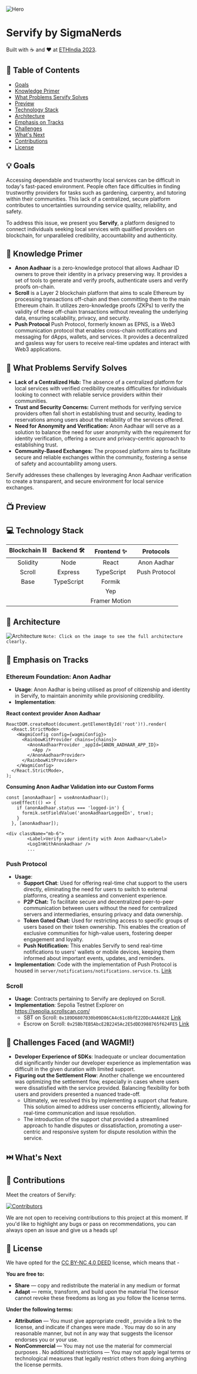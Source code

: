 ![Hero](repository-assets/hero.png)
# Servify by SigmaNerds
Built with ☕ and ❤️ at [ETHIndia 2023](https://ethindia.co/).

## 📝 Table of Contents
 - [Goals](https://github.com/karanpargal/sigmanerds?tab=readme-ov-file#-goals)
 - [Knowledge Primer](https://github.com/karanpargal/sigmanerds?tab=readme-ov-file#-knowledge-primer)
 - [What Problems Servify Solves](https://github.com/karanpargal/sigmanerds?tab=readme-ov-file#-what-problems-servify-solves)
 - [Preview](https://github.com/karanpargal/sigmanerds?tab=readme-ov-file#-preview)
 - [Technology Stack](https://github.com/karanpargal/sigmanerds?tab=readme-ov-file#-technology-stack)
 - [Architecture](https://github.com/karanpargal/sigmanerds?tab=readme-ov-file#-architecture)
 - [Emphasis on Tracks](https://github.com/karanpargal/sigmanerds?tab=readme-ov-file#-emphasis-on-tracks)
 - [Challenges](https://github.com/karanpargal/sigmanerds?tab=readme-ov-file#-challenges)
 - [What's Next](https://github.com/karanpargal/sigmanerds?tab=readme-ov-file#%EF%B8%8F-whats-next)
 - [Contributions](https://github.com/karanpargal/sigmanerds?tab=readme-ov-file#-contributions)
 - [License](https://github.com/karanpargal/sigmanerds?tab=readme-ov-file#-license)

## 💡 Goals

Accessing dependable and trustworthy local services can be difficult in today's fast-paced environment. People often face difficulties in finding trustworthy providers for tasks such as gardening, carpentry, and tutoring within their communities. This lack of a centralized, secure platform contributes to uncertainties surrounding service quality, reliability, and safety.

To address this issue, we present you **Servify**, a platform designed to connect individuals seeking local services with qualified providers on blockchain, for unparalleled credibility, accountability and authenticity.

## 🧠 Knowledge Primer

 - **Anon Aadhaar** is a zero-knowledge protocol that allows Aadhaar ID owners to prove their identity in a privacy preserving way. It provides a set of tools to generate and verify proofs, authenticate users and verify proofs on-chain.
 - **Scroll** is a Layer 2 blockchain platform that aims to scale Ethereum by processing transactions off-chain and then committing them to the main Ethereum chain. It utilizes zero-knowledge proofs (ZKPs) to verify the validity of these off-chain transactions without revealing the underlying data, ensuring scalability, privacy, and security.
 - **Push Protocol** Push Protocol, formerly known as EPNS, is a Web3 communication protocol that enables cross-chain notifications and messaging for dApps, wallets, and services. It provides a decentralized and gasless way for users to receive real-time updates and interact with Web3 applications.



## 🚩 What Problems Servify Solves
 - **Lack of a Centralized Hub:** The absence of a centralized platform for local services with verified credibility creates difficulties for individuals looking to connect with reliable service providers within their communities.
 - **Trust and Security Concerns:** Current methods for verifying service providers often fall short in establishing trust and security, leading to reservations among users about the reliability of the services offered.
 - **Need for Anonymity and Verification:** Anon Aadhaar will serve as a solution to balance the need for user anonymity with the requirement for identity verification, offering a secure and privacy-centric approach to establishing trust.
 - **Community-Based Exchanges:** The proposed platform aims to facilitate secure and reliable exchanges within the community, fostering a sense of safety and accountability among users.

Servify addresses these challenges by leveraging Anon Aadhaar verification to create a transparent, and secure environment for local service exchanges.

## 📺 Preview

## 💻 Technology Stack

| Blockchain ⛓️ | Backend 🛠️ | Frontend ✨ | Protocols |
| :---: | :---: | :---: | :---: |
| Solidity | Node | React | Anon Aadhar |
| Scroll | Express | TypeScript | Push Protocol |
| Base | TypeScript | Formik |   |
|   |   | Yep |   |
|   |   | Framer Motion |   |

## 📐 Architecture
![Architecture](repository-assets/Architecture.png)
`Note: Click on the image to see the full architecture clearly.`

## 👔 Emphasis on Tracks

### Ethereum Foundation: Anon Aadhar
 - **Usage**: Anon Aadhar is being utilised as proof of citizenship and identity in Servify, to maintain anonimity while provisioning credibility.
 - **Implementation**:

**React context provider Anon Aadhaar**

```
ReactDOM.createRoot(document.getElementById('root')!).render(
  <React.StrictMode>
    <WagmiConfig config={wagmiConfig}>
      <RainbowKitProvider chains={chains}>
        <AnonAadhaarProvider _appId={ANON_AADHAAR_APP_ID}>
          <App />
        </AnonAadhaarProvider>
      </RainbowKitProvider>
    </WagmiConfig>
  </React.StrictMode>,
);
```
**Consuming Anon Aadhar Validation into our Custom Forms**
``` 
const [anonAadhaar] = useAnonAadhaar();
  useEffect(() => {
    if (anonAadhaar.status === 'logged-in') {
      formik.setFieldValue('anonAadhaarLoggedIn', true);
    }
  }, [anonAadhaar]);
```
```
<div className="mb-6">
        <Label>Verify your identity with Anon Aadhaar</Label>
        <LogInWithAnonAadhaar />
        ...
```

### Push Protocol
 - **Usage**:
   - **Support Chat**: Used for offering real-time chat support to the users directly, eliminating the need for users to switch to external platforms, creating a seamless and convenient experience.
   - **P2P Chat:** To facilitate secure and decentralized peer-to-peer communication between users without the need for centralized servers and intermediaries, ensuring privacy and data ownership.
   - **Token Gated Chat:** Used for restricting access to specific groups of users based on their token ownership. This enables the creation of exclusive communities for high-value users, fostering deeper engagement and loyalty.
   - **Push Notification:** This enables Servify to send real-time notifications to users' wallets or mobile devices, keeping them informed about important events, updates, and reminders.
 - **Implementation**: Code with the implementation of Push Protocol is housed in `server/notifications/notifications.service.ts`. [Link](https://github.com/karanpargal/sigmanerds/blob/main/server/notifications/notifications.service.ts)


### Scroll
 - **Usage**: Contracts pertaining to Servify are deployed on Scroll.
 - **Implementation**: Sepolia Testnet Explorer on https://sepolia.scrollscan.com/
   - SBT on Scroll: `0x189D6807030b09D86CA4c61c8bfE22DDcA4A682E` [Link](https://sepolia.scrollscan.com/address/0x189D6807030b09D86CA4c61c8bfE22DDcA4A682E)
   - Escrow on Scroll: `0x25Bb7EB5AbcE2B2245Ac2E5dDD3988765f624FE5` [Link](https://sepolia.scrollscan.com/address/0x25bb7eb5abce2b2245ac2e5ddd3988765f624fe5)


## 💪 Challenges Faced (and WAGMI!)
- **Developer Experience of SDKs**: Inadequate or unclear documentation did significantly hinder our developer experience as implementation was difficult in the given duration with limited support.
- **Figuring out the Settlement Flow**: Another challenge we encountered was optimizing the settlement flow, especially in cases where users were dissatisfied with the service provided. Balancing flexibility for both users and providers presented a nuanced trade-off. 
  - Ultimately, we resolved this by implementing a support chat feature. This solution aimed to address user concerns efficiently, allowing for real-time communication and issue resolution. 
  - The introduction of the support chat provided a streamlined approach to handle disputes or dissatisfaction, promoting a user-centric and responsive system for dispute resolution within the service.

## ⏭️ What's Next

## 🤝 Contributions
Meet the creators of Servify:

<a href="https://github.com/karanpargal/sigmanerds/graphs/contributors">
<img src="https://contrib.rocks/image?repo=karanpargal/sigmanerds" alt="Contributors">
</a>

We are not open to receiving contributions to this project at this moment. If you'd like to highlight any bugs or pass on recommendations, you can always open an issue and give us a heads up! 

## 📜 License

We have opted for the [CC BY-NC 4.0 DEED](https://creativecommons.org/licenses/by-nc/4.0/) license, which means that -

**You are free to:**

 - **Share** — copy and redistribute the material in any medium or format
 - **Adapt** — remix, transform, and build upon the material
The licensor cannot revoke these freedoms as long as you follow the license terms.

**Under the following terms:**

 - **Attribution** — You must give appropriate credit , provide a link to the license, and indicate if changes were made . You may do so in any reasonable manner, but not in any way that suggests the licensor endorses you or your use.
 - **NonCommercial** — You may not use the material for commercial purposes .
No additional restrictions — You may not apply legal terms or technological measures that legally restrict others from doing anything the license permits.
